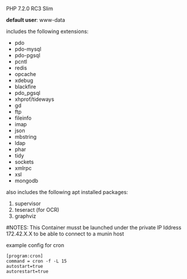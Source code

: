 PHP 7.2.0 RC3
Slim

**default user**: www-data

includes the following extensions:

- pdo
- pdo-mysql
- pdo-pgsql
- pcntl
- redis
- opcache
- xdebug
- blackfire
- pdo_pgsql
- xhprof/tideways
- gd
- ftp
- fileinfo
- imap
- json
- mbstring
- ldap
- phar
- tidy
- sockets
- xmlrpc
- xsl
- mongodb

also includes the following apt installed packages:

1. supervisor
2. teseract (for OCR)
4. graphviz

#NOTES:
This Container musst be launched under the private IP Iddress 
172.42.X.X to be able to connect to a munin host

example config for cron

```
[program:cron]
command = cron -f -L 15
autostart=true
autorestart=true
```
